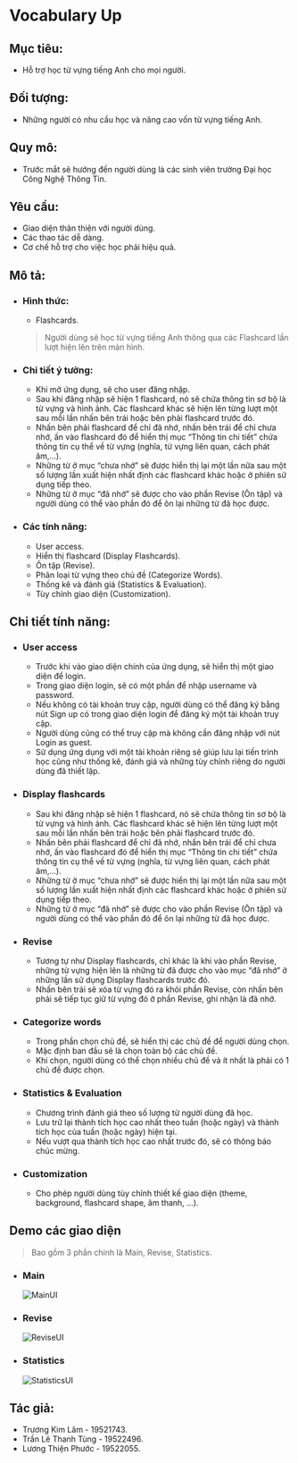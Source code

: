 # **Vocabulary Up**

## **Mục tiêu:** 
- Hỗ trợ học từ vựng tiếng Anh cho mọi người.  
## **Đối tượng:** 
- Những người có nhu cầu học và nâng cao vốn từ vựng tiếng Anh.  
## **Quy mô:** 
- Trước mắt sẽ hướng đến người dùng là các sinh viên trường Đại học Công Nghệ Thông Tin.    
## **Yêu cầu:**
-   Giao diện thân thiện với người dùng.
-   Các thao tác dễ dàng.
-   Cơ chế hỗ trợ cho việc học phải hiệu quả.
## **Mô tả:** 
- ### **Hình thức:** 
    - Flashcards.  
    > Người dùng sẽ học từ vựng tiếng Anh thông qua các Flashcard lần lượt hiện lên trên màn hình.
- ### **Chi tiết ý tưởng:**   
    - Khi mở ứng dụng, sẽ cho user đăng nhập.  
    - Sau khi đăng nhập sẽ hiện 1 flashcard, nó sẽ chứa thông tin sơ bộ là từ vựng và hình ảnh. Các flashcard khác sẽ hiện lên từng lượt một sau mỗi lần nhấn bên trái hoặc bên phải flashcard trước đó.  
    - Nhấn bên phải flashcard để chỉ đã nhớ, nhấn bên trái để chỉ chưa nhớ, ấn vào flashcard đó để hiển thị mục “Thông tin chi tiết” chứa thông tin cụ thể về từ vựng (nghĩa, từ vựng liên quan, cách phát âm,...).  
    - Những từ ở mục “chưa nhớ” sẽ được hiển thị lại một lần nữa sau một số lượng lần xuất hiện nhất định các flashcard khác hoặc ở phiên sử dụng tiếp theo.
    - Những từ ở mục “đã nhớ” sẽ được cho vào phần Revise (Ôn tập) và người dùng có thể vào phần đó để ôn lại những từ đã học được.  
- ### **Các tính năng:**  
    - User access.  
    - Hiển thị flashcard (Display Flashcards).
    - Ôn tập (Revise).
    - Phân loại từ vựng theo chủ đề (Categorize Words).
    - Thống kê và đánh giá (Statistics & Evaluation). 
    - Tùy chỉnh giao diện (Customization).  
## **Chi tiết tính năng:**
- ### **User access**
    - Trước khi vào giao diện chính của ứng dụng, sẽ hiển thị một giao diện để login.
    - Trong giao diện login, sẽ có một phần để nhập username và password.
    - Nếu không có tài khoản truy cập, người dùng có thể đăng ký bằng nút Sign up có trong giao diện login để đăng ký một tài khoản truy cập.
    - Người dùng cũng có thể truy cập mà không cần đăng nhập với nút Login as guest.
    - Sử dụng ứng dụng với một tài khoản riêng sẽ giúp lưu lại tiến trình học cũng như thống kê, đánh giá và những tùy chỉnh riêng do người dùng đã thiết lập.
- ### **Display flashcards**
    - Sau khi đăng nhập sẽ hiện 1 flashcard, nó sẽ chứa thông tin sơ bộ là từ vựng và hình ảnh. Các flashcard khác sẽ hiện lên từng lượt một sau mỗi lần nhấn bên trái hoặc bên phải flashcard trước đó.
    - Nhấn bên phải flashcard để chỉ đã nhớ, nhấn bên trái để chỉ chưa nhớ, ấn vào flashcard đó để hiển thị mục “Thông tin chi tiết” chứa thông tin cụ thể về từ vựng (nghĩa, từ vựng liên quan, cách phát âm,...).
    - Những từ ở mục “chưa nhớ” sẽ được hiển thị lại một lần nữa sau một số lượng lần xuất hiện nhất định các flashcard khác hoặc ở phiên sử dụng tiếp theo.
    - Những từ ở mục “đã nhớ” sẽ được cho vào phần Revise (Ôn tập) và người dùng có thể vào phần đó để ôn lại những từ đã học được.
- ### **Revise**
    - Tương tự như Display flashcards, chỉ khác là khi vào phần Revise, những từ vựng hiện lên là những từ đã được cho vào mục “đã nhớ” ở những lần sử dụng Display flashcards trước đó.
    - Nhấn bên trái sẽ xóa từ vựng đó ra khỏi phần Revise, còn nhấn bên phải sẽ tiếp tục giữ từ vựng đó ở phần Revise, ghi nhận là đã nhớ.
- ### **Categorize words**
    - Trong phần chọn chủ đề, sẽ hiển thị các chủ đề để người dùng chọn.
    - Mặc định ban đầu sẽ là chọn toàn bộ các chủ đề.
    - Khi chọn, người dùng có thể chọn nhiều chủ đề và ít nhất là phải có 1 chủ đề được chọn.
- ### **Statistics & Evaluation**
    - Chương trình đánh giá theo số lượng từ người dùng đã học.
    - Lưu trữ lại thành tích học cao nhất theo tuần (hoặc ngày) và thành tích học của tuần (hoặc ngày) hiện tại.
    - Nếu vượt qua thành tích học cao nhất trước đó, sẽ có thông báo chúc mừng.
- ### **Customization**
    - Cho phép người dùng tùy chỉnh thiết kế giao diện (theme, background, flashcard shape, âm thanh, …).
## **Demo các giao diện**
> Bao gồm 3 phần chính là Main, Revise, Statistics.
- ### **Main**
    ![MainUI](https://drive.google.com/uc?export=view&id=18kwenadsTLDrlWcKQtZtTVjf7ENXbw-A)
- ### **Revise**
    ![ReviseUI](https://drive.google.com/uc?export=view&id=1jATwlSfwSHgJNPnBzTBUVn35p12gQeNb)
- ### **Statistics**
    ![StatisticsUI](https://drive.google.com/uc?export=view&id=1bLPyVl5i_NZgJyrX8GTJa33NjHFHolIq)
## **Tác giả:**   
- Trương Kim Lâm - 19521743.    
- Trần Lê Thanh Tùng - 19522496.  
- Lương Thiện Phước - 19522055.
